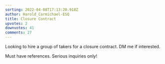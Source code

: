 ```yaml
---
sorting: 2022-04-08T17:13:20.918Z
author: Harold_Carmichael-ESQ
title: Closure Contract
upvotes: 2
downvotes: 41
comments: 27
---
```

Looking to hire a group of takers for a closure contract. DM me if interested.

Must have references. Serious inquiries only!